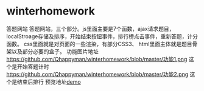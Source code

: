 # winterhomework
答题网站
答题网站，三个部分。js里面主要是7个函数，ajax请求题目，localStroage存储及排序，开始结束按钮事件，排行榜点击事件，重新答题，计分函数。
css里面就是对页面的一些渲染，有部分CSS3、
html里面主体就是题目骨架以及部分必要的盒子。
功能图片地址 https://github.com/Qhappyman/winterhomework/blob/master/功能1.png 这个是开始答题计时
https://github.com/Qhappyman/winterhomework/blob/master/功能2.png 这个是结束后排行
预览地址[demo](https://qhappyman.github.io/寒假/寒假.html)
